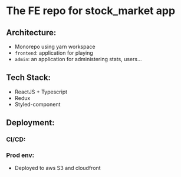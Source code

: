 # The FE repo for stock_market app

## Architecture:
* Monorepo using yarn workspace
* `frontend`: application for playing 
* `admin`: an application for administering stats, users...

## Tech Stack:
* ReactJS + Typescript
* Redux
* Styled-component

## Deployment:

### CI/CD:

### Prod env:
* Deployed to aws S3 and cloudfront
